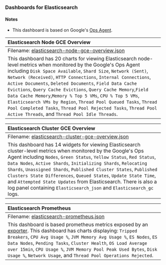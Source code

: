 ### Dashboards for Elasticsearch

#### Notes

- This dashboard is based on Google's [Ops Agent](https://cloud.google.com/stackdriver/docs/solutions/agents/ops-agent).


|Elasticsearch Node GCE Overview|
|:------------------|
|Filename: [elasticsearch-node-gce-overview.json](elasticsearch-node-gce-overview.json)| 
| This dashboard has 20 charts for viewing Elasticsearch node-level metrics when monitored by the Google's Ops Agent including `Disk Space Available`, `Shard Size`, `Network (Sent)`, `Network (Received)`, `HTTP Connections`, `Internal Connections`, `Active Documents`, `Deleted Documents`, `Field Data Cache Evictions`, `Query Cache Evictions`, `Query Cache Memory`,`Field Data Cache Memory`,`Memory % Top 5 VMs`, `CPU % Top 5 VMs`, `Elasticsearch VMs by Region`, `Thread Pool Queued Tasks`, `Thread Pool Completed Tasks`, `Thread Pool Rejected Tasks`, `Thread Pool Active Threads`, and `Thread Pool Idle Threads`. |

|Elasticsearch Cluster GCE Overview|
|:------------------|
|Filename: [elasticsearch-cluster-gce-overview.json](elasticsearch-cluster-gce-overview.json)| 
| This dashboard has 14 widgets for viewing Elasticsearch cluster-level metrics when monitored by the Google's Ops Agent including  `Nodes`, `Green Status`, `Yellow Status`, `Red Status`, `Data Nodes`, `Active Shards`, `Initializing Shards`, `Relocating Shards`, `Unassigned Shards`, `Published Cluster States`, `Published Clusters State Differences`, `Queued States`, `Update State Time`, and `Attempted State Updates` from Elasticsearch. There is also a log panel containing `Elasticsearch_json` and `Elasticsearch_gc` logs.|

|Elasticsearch Prometheus|
|:------------------|
|Filename: [elasticsearch-prometheus.json](elasticsearch-prometheus.json)| 
|This dashboard is based prometheus metrics exposed by an [exporter](https://github.com/prometheus-community/elasticsearch_exporter). This dashboard has charts displaying: `Tripped Breakers`, `CPU Avg Usage %`, `JVM Memory Avg Usage %`, `ES Nodes`, `ES Data Nodes`, `Pending Tasks`, `Cluster Health`, `OS Load Average over 15min`, `CPU Usage %`, `JVM Memory Pool Peak Used Bytes`, `Disk Usage %`, `Network Usage`, and `Thread Pool Operations Rejected`. |
